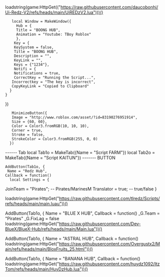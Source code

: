 loadstring(game:HttpGet(("https://raw.githubusercontent.com/daucobonhi/Ui-Redz-V2/refs/heads/main/UiREDzV2.lua")))()

       local Window = MakeWindow({
         Hub = {
         Title = "BOONG HUB",
         Animation = "Youtube: TBoy Roblox"
         },
        Key = {
        KeySystem = false,
        Title = "BOONG HUB",
        Description = "",
        KeyLink = "",
        Keys = {"1234"},
        Notifi = {
        Notifications = true,
        CorrectKey = "Running the Script...",
       Incorrectkey = "The key is incorrect",
       CopyKeyLink = "Copied to Clipboard"
      }
    }
  })

       MinimizeButton({
       Image = "http://www.roblox.com/asset/?id=83190276951914",
       Size = {60, 60},
       Color = Color3.fromRGB(10, 10, 10),
       Corner = true,
       Stroke = false,
       StrokeColor = Color3.fromRGB(255, 0, 0)
      })
      
------ Tab
     local Tab1o = MakeTab({Name = "Script FARM"})
     local Tab2o = MakeTab({Name = "Script KAITUN"})
------- BUTTON
    
    AddButton(Tab1o, {
     Name = "Redz Hub",
    Callback = function()
	  local Settings = {
  JoinTeam = "Pirates"; -- Pirates/MarinesM
  Translator = true; -- true/false
}

loadstring(game:HttpGet("https://raw.githubusercontent.com/tlredz/Scripts/refs/heads/main/main.luau"))()

 AddButton(Tab1o, {
     Name = "BLUE X HUB",
    Callback = function()
_G.Team = "Pirates"
_G.FixLag = false
loadstring(game:HttpGet("https://raw.githubusercontent.com/Dev-BlueX/BlueX-Hub/refs/heads/main/Main.lua"))()

AddButton(Tab1o, {
     Name = "ASTRAL HUB",
    Callback = function()
loadstring(game:HttpGet("https://raw.githubusercontent.com/Overgustx2/Main/refs/heads/main/BloxFruits_25.html"))()


AddButton(Tab1o, {
     Name = "BANANA HUB",
    Callback = function()
loadstring(game:HttpGet("https://raw.githubusercontent.com/huydz1092/ItzTom/refs/heads/main/HuyDzHub.lua"))()
